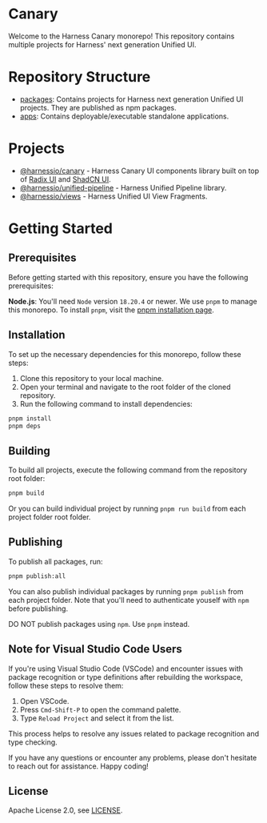# Canary

Welcome to the Harness Canary monorepo! This repository contains multiple projects for Harness' next generation Unified UI.

# Repository Structure

- [packages](./packages/): Contains projects for Harness next generation Unified UI projects. They are published as npm packages.
- [apps](./apps/): Contains deployable/executable standalone applications.

# Projects

- [@harnessio/canary](./packages/canary/) - Harness Canary UI components library built on top of [Radix UI](https://www.radix-ui.com/) and [ShadCN UI](https://ui.shadcn.com/).
- [@harnessio/unified-pipeline](./packages/unified-pipeline/) - Harness Unified Pipeline library.
- [@harnessio/views](./packages/views/) - Harness Unified UI View Fragments.

# Getting Started

## Prerequisites

Before getting started with this repository, ensure you have the following prerequisites:

**Node.js**: You'll need `Node` version `18.20.4` or newer.
We use `pnpm` to manage this monorepo. To install `pnpm`, visit the [pnpm installation page](https://pnpm.io/installation).

## Installation

To set up the necessary dependencies for this monorepo, follow these steps:

1. Clone this repository to your local machine.
2. Open your terminal and navigate to the root folder of the cloned repository.
3. Run the following command to install dependencies:

```sh
pnpm install
pnpm deps
```

## Building

To build all projects, execute the following command from the repository root folder:

```sh
pnpm build
```

Or you can build individual project by running `pnpm run build` from each project folder root folder.

## Publishing

To publish all packages, run:

```sh
pnpm publish:all
```

You can also publish individual packages by running `pnpm publish` from each project folder. Note that you'll need to authenticate youself with `npm` before publishing.

DO NOT publish packages using `npm`. Use `pnpm` instead.

## Note for Visual Studio Code Users

If you're using Visual Studio Code (VSCode) and encounter issues with package recognition or type definitions after rebuilding the workspace, follow these steps to resolve them:

1. Open VSCode.
2. Press `Cmd-Shift-P` to open the command palette.
3. Type `Reload Project` and select it from the list.

This process helps to resolve any issues related to package recognition and type checking.

If you have any questions or encounter any problems, please don't hesitate to reach out for assistance. Happy coding!

## License

Apache License 2.0, see [LICENSE](https://github.com/harness/gitness/blob/main/LICENSE).
